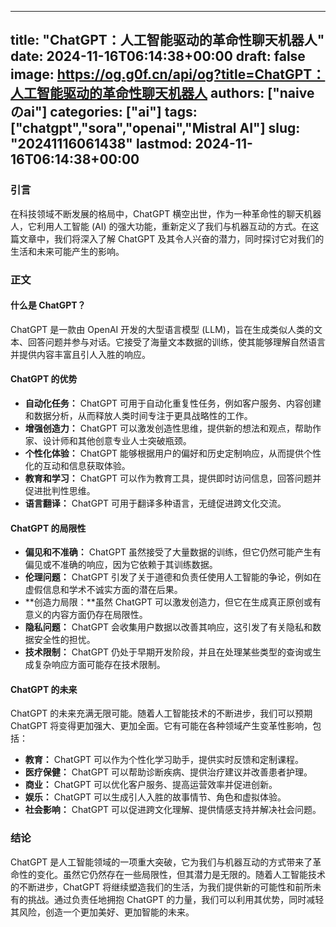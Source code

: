 
---
title: "ChatGPT：人工智能驱动的革命性聊天机器人"
date: 2024-11-16T06:14:38+00:00
draft: false
image: https://og.g0f.cn/api/og?title=ChatGPT：人工智能驱动的革命性聊天机器人
authors: ["naiveのai"]
categories: ["ai"]
tags: ["chatgpt","sora","openai","Mistral AI"]
slug: "20241116061438"
lastmod: 2024-11-16T06:14:38+00:00
---
### 引言

在科技领域不断发展的格局中，ChatGPT 横空出世，作为一种革命性的聊天机器人，它利用人工智能 (AI) 的强大功能，重新定义了我们与机器互动的方式。在这篇文章中，我们将深入了解 ChatGPT 及其令人兴奋的潜力，同时探讨它对我们的生活和未来可能产生的影响。

### 正文

#### 什么是 ChatGPT？

ChatGPT 是一款由 OpenAI 开发的大型语言模型 (LLM)，旨在生成类似人类的文本、回答问题并参与对话。它接受了海量文本数据的训练，使其能够理解自然语言并提供内容丰富且引人入胜的响应。

#### ChatGPT 的优势

- **自动化任务：** ChatGPT 可用于自动化重复性任务，例如客户服务、内容创建和数据分析，从而释放人类时间专注于更具战略性的工作。
- **增强创造力：** ChatGPT 可以激发创造性思维，提供新的想法和观点，帮助作家、设计师和其他创意专业人士突破瓶颈。
- **个性化体验：** ChatGPT 能够根据用户的偏好和历史定制响应，从而提供个性化的互动和信息获取体验。
- **教育和学习：** ChatGPT 可以作为教育工具，提供即时访问信息，回答问题并促进批判性思维。
- **语言翻译：** ChatGPT 可用于翻译多种语言，无缝促进跨文化交流。

#### ChatGPT 的局限性

- **偏见和不准确：** ChatGPT 虽然接受了大量数据的训练，但它仍然可能产生有偏见或不准确的响应，因为它依赖于其训练数据。
- **伦理问题：** ChatGPT 引发了关于道德和负责任使用人工智能的争论，例如在虚假信息和学术不诚实方面的潜在后果。
- **创造力局限：**虽然 ChatGPT 可以激发创造力，但它在生成真正原创或有意义的内容方面仍存在局限性。
- **隐私问题：** ChatGPT 会收集用户数据以改善其响应，这引发了有关隐私和数据安全性的担忧。
- **技术限制：** ChatGPT 仍处于早期开发阶段，并且在处理某些类型的查询或生成复杂响应方面可能存在技术限制。

#### ChatGPT 的未来

ChatGPT 的未来充满无限可能。随着人工智能技术的不断进步，我们可以预期 ChatGPT 将变得更加强大、更加全面。它有可能在各种领域产生变革性影响，包括：

- **教育：** ChatGPT 可以作为个性化学习助手，提供实时反馈和定制课程。
- **医疗保健：** ChatGPT 可以帮助诊断疾病、提供治疗建议并改善患者护理。
- **商业：** ChatGPT 可以优化客户服务、提高运营效率并促进创新。
- **娱乐：** ChatGPT 可以生成引人入胜的故事情节、角色和虚拟体验。
- **社会影响：** ChatGPT 可以促进跨文化理解、提供情感支持并解决社会问题。

### 结论

ChatGPT 是人工智能领域的一项重大突破，它为我们与机器互动的方式带来了革命性的变化。虽然它仍然存在一些局限性，但其潜力是无限的。随着人工智能技术的不断进步，ChatGPT 将继续塑造我们的生活，为我们提供新的可能性和前所未有的挑战。通过负责任地拥抱 ChatGPT 的力量，我们可以利用其优势，同时减轻其风险，创造一个更加美好、更加智能的未来。